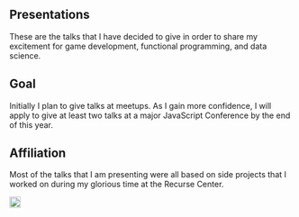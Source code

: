## Presentations

These are the talks that I have decided to give in order to share my excitement for game development, functional programming, and data science.

## Goal

Initially I plan to give talks at meetups. As I gain more confidence, I will apply to give at least two talks at a major JavaScript Conference by the end of this year.

## Affiliation

Most of the talks that I am presenting were all based on side projects that I worked on during my glorious time at the Recurse Center.

<a href='http://www.recurse.com' title='Made with love at the Recurse Center'><img src='https://cloud.githubusercontent.com/assets/2883345/11325206/336ea5f4-9150-11e5-9e90-d86ad31993d8.png' height='20px'/></a>
